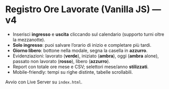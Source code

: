 # Registro Ore Lavorate (Vanilla JS) — v4

- Inserisci **ingresso** e **uscita** cliccando sul calendario (supporto turni oltre la mezzanotte).
- **Solo ingresso**: puoi salvare l’orario di inizio e completare più tardi.
- **Giorno libero**: bottone nella modale, segna la casella in **azzurro**.
- Evidenziazioni: lavorato (**verde**), iniziato (**ambra**), oggi (**ambra** alone), passato non lavorato (**rosso**), libero (**azzurro**).
- Report con totale ore mese e CSV; selettori mese/anno **stilizzati**.
- Mobile-friendly: tempi su righe distinte, tabelle scrollabili.

Avvio con Live Server su `index.html`.

